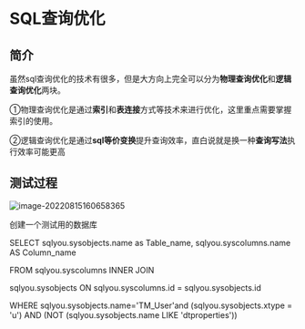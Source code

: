 # SQL查询优化

## 简介

虽然sql查询优化的技术有很多，但是大方向上完全可以分为**物理查询优化**和**逻辑查询优化**两块。

①物理查询优化是通过**索引**和**表连接**方式等技术来进行优化，这里重点需要掌握索引的使用。

②逻辑查询优化是通过**sql等价变换**提升查询效率，直白说就是换一种**查询写法**执行效率可能更高

## 测试过程

![image-20220815160658365](C:\Users\HP\AppData\Roaming\Typora\typora-user-images\image-20220815160658365.png)

创建一个测试用的数据库

SELECT sqlyou.sysobjects.name as Table_name, sqlyou.syscolumns.name AS Column_name

FROM sqlyou.syscolumns INNER JOIN

sqlyou.sysobjects ON sqlyou.syscolumns.id = sqlyou.sysobjects.id

WHERE sqlyou.sysobjects.name='TM_User'and (sqlyou.sysobjects.xtype = 'u') AND (NOT (sqlyou.sysobjects.name LIKE 'dtproperties'))